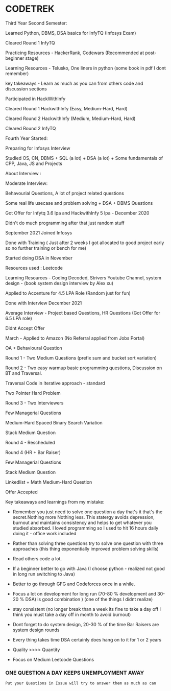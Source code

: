 # CODETREK


Third Year Second Semester:

Learned Python, DBMS, DSA basics for InfyTQ (Infosys Exam)

Cleared Round 1 InfyTQ

Practicing Resources - HackerRank, Codewars (Recommended at post-beginner stage)

Learning Resources - Telusko, One liners in python (some book in pdf I dont remember)

key takeaways - Learn as much as you can from others code and discussion sections


Participated in HackWithInfy 

Cleared Round 1 HackwithInfy  (Easy, Medium-Hard, Hard)   

Cleared Round 2 HackwithInfy  (Medium, Medium-Hard, Hard) 

Cleared Round 2 InfyTQ

Fourth Year Started:

Preparing for Infosys Interview

Studied OS, CN, DBMS + SQL (a lot) + DSA (a lot) + Some fundamentals of CPP, Java, JS and Projects

About Interview : 

Moderate Interview:

Behavourial Questions, A lot of project related questions

Some real life usecase and problem solving + DSA + DBMS Questions 

Got Offer for Infytq 3.6 lpa and HackwithInfy 5 lpa - December 2020


Didn't do much programming after that just random stuff

September 2021 Joined Infosys

Done with Training ( Just after 2 weeks I got allocated to good project early so no further training or bench for me)


Started doing DSA in November

Resources used : Leetcode

Learning Resources - Coding Decoded, Strivers Youtube Channel, system design - (book system design interview by Alex xu)

Applied to Accenture for 4.5 LPA Role (Random just for fun)

Done with Interview December 2021

Average Interview - Project based Questions, HR Questions (Got Offer for 6.5 LPA role)

Didnt Accept Offer

March - Applied to Amazon (No Referral applied from Jobs Portal)

OA + Behavioural Question

Round 1 - Two Medium Questions (prefix sum and  bucket sort variation) 

Round 2 - Two easy warmup basic programming questions, Discussion on BT and Traversal.

Traversal Code in Iterative approach - standard

Two Pointer Hard Problem

Round 3 - Two Interviewers

Few Managerial Questions

Medium-Hard Spaced Binary Search Variation

Stack Medium Question

Round 4 - Rescheduled

Round 4 (HR + Bar Raiser)

Few Managerial Questions

Stack Medium Question

Linkedlist + Math Medium-Hard Question

Offer Accepted


Key takeaways and learnings from my mistake:
- Remember you just need to solve one question a day that's it that's the secret.Nothing more Nothing less. This statergy avoids depression, burnout and maintains consistency and helps to get whatever you studied absorbed. I loved programming so I used to hit 16 hours daily doing it - office work included

- Rather than solving three questions try to solve one question with three approaches (this thing exponentially improved problem solving skills)

- Read others code a lot. 

- If a  beginner better to go with Java (I choose python - realized not good in long run switching to Java)

- Better to go through GFG and Codeforces once in a while. 

- Focus a lot on development for long run (70-80 % development and 30-20 % DSA) is good combination ) (one of the things I didnt realize)

- stay consistent (no longer break than a week its fine to take a day off I think you must take a day off in month to avoid burnout)

- Dont forget to do system design, 20-30 % of the time Bar Raisers are system design rounds

- Every thing takes time DSA certainly does hang on to it for 1 or 2 years

- Quality >>>> Quantity 

- Focus on Medium Leetcode Questions


### ONE QUESTION A DAY KEEPS UNEMPLOYMENT AWAY


```
Put your Questions in Issue will try to answer them as much as can
```
